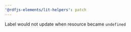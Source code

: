 ```yaml
---
'@rdfjs-elements/lit-helpers': patch
---
```


Label would not update when resource became `undefined`
